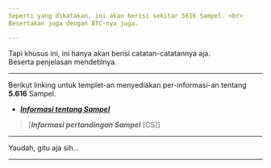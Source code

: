 ```yaml
---
Seperti yang dikatakan, ini akan berisi sekitar 5616 Sampel. <br>
Besertakan juga dengan BTC-nya juga.

---
```

Tapi khusus ini, ini hanya akan berisi catatan-catatannya aja. <br>
Beserta penjelasan mendetilnya.

---
Berikut linking untuk templet-an menyediakan per-informasi-an tentang **5.616** Sampel.
- [***Informasi tentang Sampel***](https://github.com/Minecube1510/s4mpl3_m3m0ry/blob/main/A1-Main_Samples_Abouts/Main_Samples'Info_Template.md)
> [***Informasi pertandingan Sampel*** [CS]]

---
Yaudah, gitu aja sih...

---
